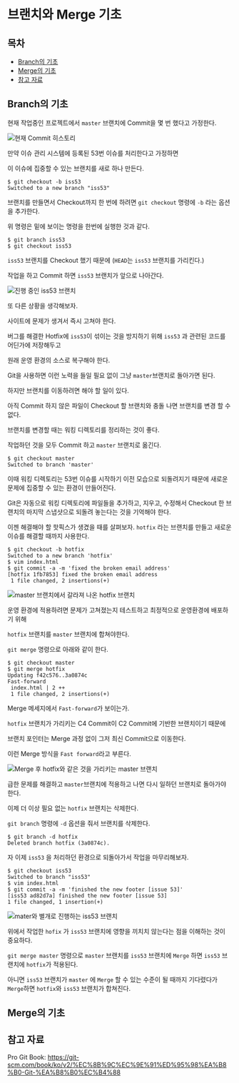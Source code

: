 # 브랜치와 Merge 기초



## 목차

- [Branch의 기초](#branch의-기초)
- [Merge의 기초](#merge의-기초)
- [참고 자료](#참고-자료)



## Branch의 기초

현재 작업중인 프로젝트에서 ``master`` 브랜치에 Commit을 몇 번 했다고 가정한다.

![현재 Commit 히스토리](https://git-scm.com/book/en/v2/images/basic-branching-1.png)

만약 이슈 관리 시스템에 등록된 53번 이슈를 처리한다고 가정하면

이 이슈에 집중할 수 있는 브랜치를 새로 하나 만든다.

```
$ git checkout -b iss53
Switched to a new branch "iss53"
```

브랜치를 만들면서 Checkout까지 한 번에 하려면 ``git checkout`` 명령에 ``-b`` 라는 옵션을 추가한다.

위 명령은 밑에 보이는 명령을 한번에 실행한 것과 같다.

```
$ git branch iss53
$ git checkout iss53
```

``iss53`` 브랜치를 Checkout 했기 때문에 (``HEAD``는 ``iss53`` 브랜치를 가리킨다.)

작업을 하고 Commit 하면 ``iss53`` 브랜치가 앞으로 나아간다.

![진행 중인 ``iss53`` 브랜치](https://git-scm.com/book/en/v2/images/basic-branching-3.png)



또 다른 상황을 생각해보자.

사이트에 문제가 생겨서 즉시 고쳐야 한다.

버그를 해결한 Hotfix에 ``iss53``이 섞이는 것을 방지하기 위해 ``iss53`` 과 관련된 코드를 어딘가에 저장해두고

원래 운영 환경의 소스로 복구해야 한다.

Git을 사용하면 이런 노력을 들일 필요 없이 그냥 ``master``브랜치로 돌아가면 된다.

하지만 브랜치를 이동하려면 해야 할 일이 있다.

아직 Commit 하지 않은 파일이 Checkout 할 브랜치와 충돌 나면 브랜치를 변경 할 수 없다.

브랜치를 변경할 때는 워킹 디렉토리를 정리하는 것이 좋다.

작업하던 것을 모두 Commit 하고 ``master`` 브랜치로 옮긴다.

```
$ git checkout master
Switched to branch 'master'
```

이때 워킹 디렉토리는 53번 이슈를 시작하기 이전 모습으로 되돌려지기 때문에
새로운 문제에 집중할 수 있는 환경이 만들어진다.

Git은 자동으로 워킹 디렉토리에 파일들을 추가하고, 지우고, 수정해서
Checkout 한 브랜치의 마지막 스냅샷으로 되돌려 놓는다는 것을 기억해야 한다.



이젠 해결해야 할 핫픽스가 생겼을 때를 살펴보자. ``hotfix`` 라는 브랜치를 만들고 새로운 이슈를 해결할 때까지 사용한다.

```
$ git checkout -b hotfix
Switched to a new branch 'hotfix'
$ vim index.html
$ git commit -a -m 'fixed the broken email address'
[hotfix 1fb7853] fixed the broken email address
 1 file changed, 2 insertions(+)
```

![``master`` 브랜치에서 갈라져 나온 ``hotfix`` 브랜치](https://git-scm.com/book/en/v2/images/basic-branching-4.png)

운영 환경에 적용하려면 문제가 고쳐졌는지 테스트하고 최정적으로 운영환경에 배포하기 위해

``hotfix`` 브랜치를 ``master`` 브랜치에 합쳐야한다.

``git merge`` 명령으로 아래와 같이 한다.

```
$ git checkout master
$ git merge hotfix
Updating f42c576..3a0874c
Fast-forward
 index.html | 2 ++
 1 file changed, 2 insertions(+)
```

Merge 메세지에서 ``Fast-forward``가 보이는가.

``hotfix`` 브랜치가 가리키는 C4 Commit이 C2 Commit에 기반한 브랜치이기 때문에

브랜치 포인터는 Merge 과정 없이 그저 최신 Commit으로 이동한다.

이런 Merge 방식을 ``Fast forward``라고 부른다.

![Merge 후 ``hotfix``와 같은 것을 가리키는 ``master`` 브랜치](https://git-scm.com/book/en/v2/images/basic-branching-5.png)

급한 문제를 해결하고 ``master``브랜치에 적용하고 나면 다시 일하던 브랜치로 돌아가야 한다.

이제 더 이상 필요 없는 ``hotfix`` 브랜치는 삭제한다.

``git branch`` 명령에 ``-d`` 옵션을 줘서 브랜치를 삭제한다.

```
$ git branch -d hotfix
Deleted branch hotfix (3a0874c).
```

자 이제 ``iss53`` 을 처리하던 환경으로 되돌아가서 작업을 마무리해보자.

```
$ git checkout iss53
Switched to branch "iss53"
$ vim index.html
$ git commit -a -m 'finished the new footer [issue 53]'
[iss53 ad82d7a] finished the new footer [issue 53]
1 file changed, 1 insertion(+)
```

![``mater``와 별개로 진행하는 ``iss53`` 브랜치](https://git-scm.com/book/en/v2/images/basic-branching-6.png)

위에서 작업한 ``hofix`` 가 ``iss53`` 브랜치에 영향을 끼치치 않는다는 점을 이해하는 것이 중요하다.

``git merge master`` 명령으로 ``master`` 브랜치를 ``iss53`` 브랜치에 ``Merge`` 하면
``iss53`` 브랜치에 ``hotfix``가 적용된다.

아니면 ``iss53`` 브랜치가 ``master`` 에 ``Merge`` 할 수 있는 수준이 될 때까지 기다렸다가 ``Merge``하면
``hotfix``와 ``iss53`` 브랜치가 합쳐진다.



## Merge의 기초



## 참고 자료

Pro Git Book: https://git-scm.com/book/ko/v2/%EC%8B%9C%EC%9E%91%ED%95%98%EA%B8%B0-Git-%EA%B8%B0%EC%B4%88